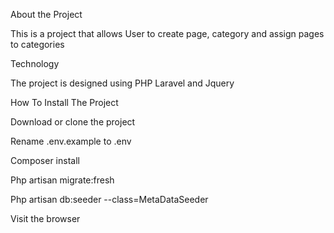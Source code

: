 About the Project

This is a project that allows User to create page, category and assign pages to categories

Technology

The project is designed using PHP Laravel and Jquery

How To Install The Project

Download or clone the project

Rename .env.example to .env

Composer install

Php artisan migrate:fresh

Php artisan db:seeder --class=MetaDataSeeder

Visit the browser
